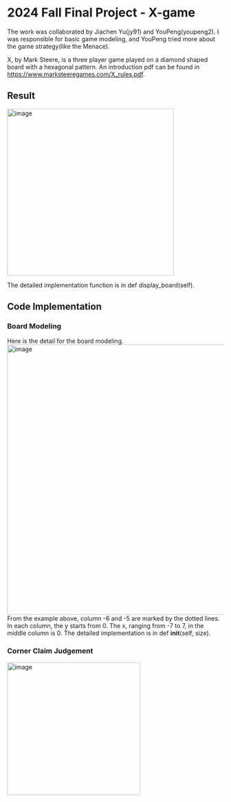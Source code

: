 # 2024 Fall Final Project - X-game

The work was collaborated by Jiachen Yu(jy91) and YouPeng(youpeng2). I was responsible for basic game modeling, and YouPeng tried more about the game strategy(like the Menace).

X, by Mark Steere, is a three player game played on a diamond shaped board with a hexagonal pattern. An introduction pdf can be found in https://www.marksteeregames.com/X_rules.pdf.

## Result
<img width="388" alt="image" src="https://github.com/user-attachments/assets/b4e324f7-37ee-4fcf-bfb7-4566fe1869b5">

The detailed implementation function is in def display_board(self).

## Code Implementation 
### Board Modeling
Here is the detail for the board modeling. 
<img width="629" alt="image" src="https://github.com/user-attachments/assets/804e9899-0395-4d56-8e67-e286b5d0cd69">
From the example above, column -6 and -5 are marked by the dotted lines. In each column, the y starts from 0. The x, ranging from -7 to 7, in the middle column is 0. The detailed implementation is in def __init__(self, size).

### Corner Claim Judgement  
<img width="309" alt="image" src="https://github.com/user-attachments/assets/b55e45dc-139a-48c4-b68e-752a70512029">


